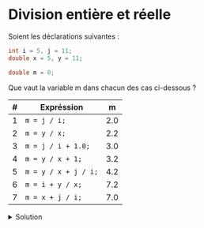 # Division entière et réelle

Soient les déclarations suivantes :

~~~cpp
int i = 5, j = 11;
double x = 5, y = 11;

double m = 0;
~~~

Que vaut la variable m dans chacun des cas ci-dessous ?

| # | Expréssion           | m   |
|---|----------------------|-----|
| 1 | `m = j / i;`         | 2.0 |
| 2 | `m = y / x;`         | 2.2 |
| 3 | `m = j / i + 1.0;`   | 3.0 |
| 4 | `m = y / x + 1;`     | 3.2 |
| 5 | `m = y / x + j / i;` | 4.2 |
| 6 | `m = i + y / x;`     | 7.2 |
| 7 | `m = x + j / i;`     | 7.0 |

<details>
<summary>Solution</summary>

| # | Expréssion           | m   |
|---|----------------------|-----|
| 1 | `m = j / i;`         | 2.0 |
| 2 | `m = y / x;`         | 2.2 |
| 3 | `m = j / i + 1.0;`   | 3.0 |
| 4 | `m = y / x + 1;`     | 3.2 |
| 5 | `m = y / x + j / i;` | 4.2 |
| 6 | `m = i + y / x;`     | 7.2 |
| 7 | `m = x + j / i;`     | 7.0 |

</details>
